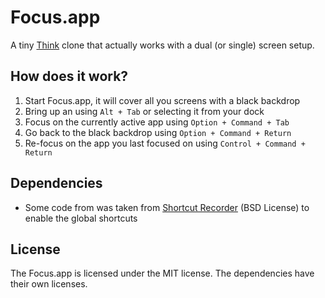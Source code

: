 # Focus.app

A tiny [Think](http://freeverse.com/mac/product/?id=7013) clone that actually
works with a dual (or single) screen setup.

## How does it work?

1. Start Focus.app, it will cover all you screens with a black backdrop
2. Bring up an using `Alt + Tab` or selecting it from your dock
3. Focus on the currently active app using `Option + Command + Tab`
4. Go back to the black backdrop using `Option + Command + Return`
5. Re-focus on the app you last focused on using `Control + Command + Return`

## Dependencies

- Some code from was taken from [Shortcut Recorder](http://wafflesoftware.net/shortcut/)
(BSD License) to enable the global shortcuts

## License

The Focus.app is licensed under the MIT license. The dependencies
have their own licenses.